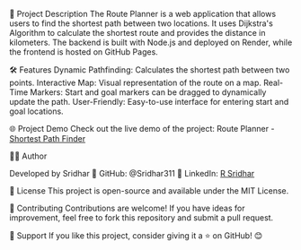 🚀 Project Description
    The Route Planner is a web application that allows users to find the shortest path between two locations. 
    It uses Dijkstra's Algorithm to calculate the shortest route and provides the distance in kilometers. 
    The backend is built with Node.js and deployed on Render, while the frontend is hosted on GitHub Pages.
    
🛠️ Features
    Dynamic Pathfinding: Calculates the shortest path between two points.
    Interactive Map: Visual representation of the route on a map.
    Real-Time Markers: Start and goal markers can be dragged to dynamically update the path.
    User-Friendly: Easy-to-use interface for entering start and goal locations.

🌐 Project Demo
    Check out the live demo of the project: Route Planner - [Shortest Path Finder](https://sridhar311.github.io/route-planner-frontend/)

👨‍💻 Author

Developed by Sridhar
    📌 GitHub: @Sridhar311
    📌 LinkedIn: [R Sridhar](https://www.linkedin.com/in/r-sridhar-5324b52a6/)

📜 License
This project is open-source and available under the MIT License.

🌟 Contributing
Contributions are welcome! If you have ideas for improvement, feel free to fork this repository and submit a pull request.

💖 Support
If you like this project, consider giving it a ⭐ on GitHub! 😊
